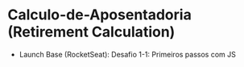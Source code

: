 # Calculo-de-Aposentadoria (Retirement Calculation)
- Launch Base (RocketSeat): Desafio 1-1: Primeiros passos com JS
